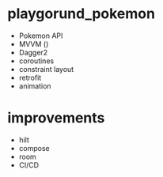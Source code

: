 # playgorund_pokemon
 - Pokemon API
 - MVVM ()
 - Dagger2
 - coroutines
 - constraint layout
 - retrofit
 - animation
 
 # improvements
- hilt
- compose
- room
- CI/CD
